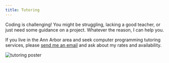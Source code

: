 ```yaml
---
title: Tutoring
---
```

Coding is challenging! You might be struggling, lacking a good teacher, or just need some guidance on a project. Whatever the reason, I can help you.

If you live in the Ann Arbor area and seek computer programming tutoring services, please [send me an email](mailto:stelabrego@icloud.com) and ask about my rates and availability.

![tutoring poster](/img/poster8.png)
